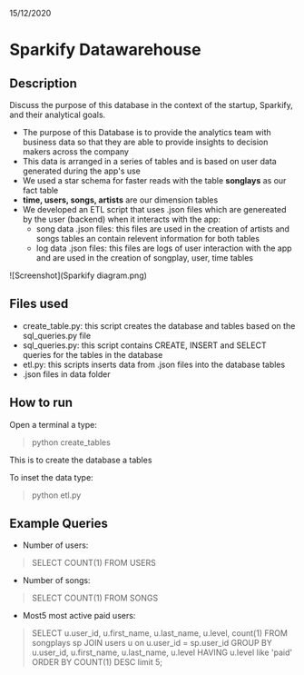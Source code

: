 15/12/2020
# Sparkify Datawarehouse

## Description
Discuss the purpose of this database in the context of the startup, Sparkify, and their analytical goals.
- The purpose of this Database is to provide the analytics team with business data so that they are able to provide insights to decision makers across the company
- This data is arranged in a series of tables and is based on user data generated during the app's use
- We used a star schema for faster reads with the table **songlays** as our fact table
- **time, users, songs, artists** are our dimension tables
- We developed an ETL script that uses .json files which are genereated by the user (backend) when it interacts with the app:
    - song data .json files: this files are used in the creation of artists and songs tables an contain relevent information for both tables
    - log data .json files: this files are logs of user interaction with the app and are used in the creation of songplay, user, time tables

![Screenshot](Sparkify diagram.png)

## Files used
- create_table.py: this script creates the database and tables based on the sql_queries.py file
- sql_queries.py: this script contains CREATE, INSERT and SELECT queries for the tables in the database
- etl.py: this scripts inserts data from .json files into the database tables
- .json files in data folder

## How to run
Open a terminal a type:
> python create_tables

This is to create the database a tables

To inset the data type:
>python etl.py

## Example Queries
- Number of users:
> SELECT COUNT(1) FROM USERS 

- Number of songs:
> SELECT COUNT(1) FROM SONGS

- Most5 most active paid users:
> SELECT u.user_id, u.first_name, u.last_name, u.level, count(1) 
FROM songplays sp 
JOIN users u on u.user_id = sp.user_id 
GROUP BY u.user_id, u.first_name, u.last_name, u.level 
HAVING u.level like 'paid' 
ORDER BY COUNT(1) DESC 
limit 5;
